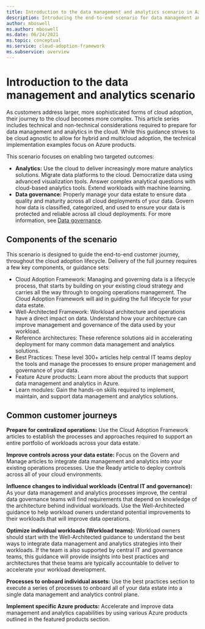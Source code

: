 ```yaml
---
title: Introduction to the data management and analytics scenario in Azure
description: Introducing the end-to-end scenario for data management and analytics in the cloud, with a focus on Azure implementation
author: mboswell
ms.author: mboswell
ms.date: 06/24/2021
ms.topic: conceptual
ms.service: cloud-adoption-framework
ms.subservice: overview
---
```


# Introduction to the data management and analytics scenario

As customers address larger, more sophisticated forms of cloud adoption, their journey to the cloud becomes more complex. This article series includes technical and non-technical considerations required to prepare for data management and analytics in the cloud. While this guidance strives to be cloud agnostic to allow for hybrid and multicloud adoption, the technical implementation examples focus on Azure products.

This scenario focuses on enabling two targeted outcomes:

- **Analytics:** Use the cloud to deliver increasingly more mature analytics solutions. Migrate data platforms to the cloud. Democratize data using advanced visualization tools. Answer complex analytical questions with cloud-based analytics tools. Extend workloads with machine learning.
- **Data governance:** Properly manage your data estate to ensure data quality and maturity across all cloud deployments of your data. Govern how data is classified, categorized, and used to ensure your data is protected and reliable across all cloud deployments. For more information, see [Data governance](govern.md).

## Components of the scenario

This scenario is designed to guide the end-to-end customer journey, throughout the cloud adoption lifecycle. Delivery of the full journey requires a few key components, or guidance sets:

- Cloud Adoption Framework: Managing and governing data is a lifecycle process, that starts by building on your existing cloud strategy and carries all the way through to ongoing operations management. The Cloud Adoption Framework will aid in guiding the full lifecycle for your data estate.
- Well-Architected Framework: Workload architecture and operations have a direct impact on data. Understand how your architecture can improve management and governance of the data used by your workload.
- Reference architectures: These reference solutions aid in accelerating deployment for many common data management and analytics solutions.
- Best Practices: These level 300+ articles help central IT teams deploy the tools and manage the processes to ensure proper management and governance of your data.
- Feature Azure products: Learn more about the products that support data management and analytics in Azure.
- Learn modules: Gain the hands-on skills required to implement, maintain, and support data management and analytics solutions.

## Common customer journeys

**Prepare for centralized operations:** Use the Cloud Adoption Framework articles to establish the processes and approaches required to support an entire portfolio of workloads across your data estate.

**Improve controls across your data estate:** Focus on the Govern and Manage articles to integrate data management and analytics into your existing operations processes. Use the Ready article to deploy controls across all of your cloud environments.

**Influence changes to individual workloads (Central IT and governance):** As your data management and analytics processes improve, the central data governance teams will find requirements that depend on knowledge of the architecture behind individual workloads. Use the Well-Architected guidance to help workload owners understand potential improvements to their workloads that will improve data operations.

**Optimize individual workloads (Workload teams):** Workload owners should start with the Well-Architected guidance to understand the best ways to integrate data management and analytics strategies into their workloads. If the team is also supported by central IT and governance teams, this guidance will provide insights into best practices and architectures that these teams are typically accountable to deliver to accelerate your workload development.

**Processes to onboard individual assets:** Use the best practices section to execute a series of processes to onboard all of your data estate into a single data management and analytics control plane.

**Implement specific Azure products:** Accelerate and improve data management and analytics capabilities by using various Azure products outlined in the featured products section.
